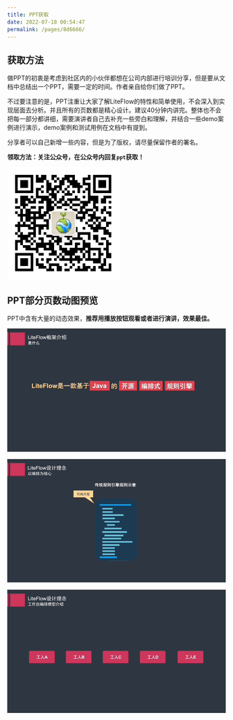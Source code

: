 ```yaml
---
title: PPT获取
date: 2022-07-18 00:54:47
permalink: /pages/8d6666/
---
```


## 获取方法

做PPT的初衷是考虑到社区内的小伙伴都想在公司内部进行培训分享，但是要从文档中总结出一个PPT，需要一定的时间。作者亲自给你们做了PPT。

不过要注意的是，PPT注重让大家了解LiteFlow的特性和简单使用，不会深入到实现层面去分析。并且所有的页数都是精心设计。建议40分钟内讲完。整体也不会把每一部分都讲细，需要演讲者自己去补充一些旁白和理解，并结合一些demo案例进行演示，demo案例和测试用例在文档中有提到。

分享者可以自己新增一些内容，但是为了版权，请尽量保留作者的署名。

**领取方法：关注公众号，在公众号内回复`ppt`获取！**

![img](/img/offical-wx.jpg)

## PPT部分页数动图预览

PPT中含有大量的动态效果，**推荐用播放按钮观看或者进行演讲，效果最佳。**

![](/img/ppt/ppt1.gif)

![](/img/ppt/ppt2.gif)

![](/img/ppt/ppt3.gif)